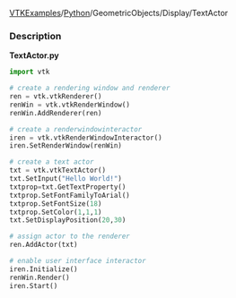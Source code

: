 [VTKExamples](/index/)/[Python](/Python)/GeometricObjects/Display/TextActor

### Description
[]([Image:Textactor.png])

**TextActor.py**
```python
import vtk

# create a rendering window and renderer
ren = vtk.vtkRenderer()
renWin = vtk.vtkRenderWindow()
renWin.AddRenderer(ren)

# create a renderwindowinteractor
iren = vtk.vtkRenderWindowInteractor()
iren.SetRenderWindow(renWin)

# create a text actor
txt = vtk.vtkTextActor()
txt.SetInput("Hello World!")
txtprop=txt.GetTextProperty()
txtprop.SetFontFamilyToArial()
txtprop.SetFontSize(18)
txtprop.SetColor(1,1,1)
txt.SetDisplayPosition(20,30)

# assign actor to the renderer
ren.AddActor(txt)

# enable user interface interactor
iren.Initialize()
renWin.Render()
iren.Start()
```
